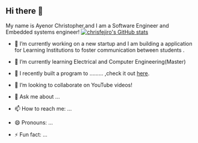 ## Hi there 👋

My name is Ayenor Christopher,and I am a Software Engineer and Embedded systems engineer!
[![chrisfejiro's GitHub stats](https://github-readme-stats.vercel.app/api?username=chrisfejiro)](https://github.com/anuraghazra/github-readme-stats)
- 🔭 I’m currently working on a new startup and I am building a application for Learning Institutions to foster communication between students .
- 🌱 I’m currently learning Electrical and Computer Engineering(Master)
- 🌱 I recently built a program to ......... ,check it out [here]().
- 👯 I’m looking to collaborate on YouTube videos!
  
- 💬 Ask me about ...
- 📫 How to reach me: ...
- 😄 Pronouns: ...
- ⚡ Fun fact: ...

<!--
**chrisfejiro/chrisfejiro** is a ✨ _special_ ✨ repository because its `README.md` (this file) appears on your GitHub profile.

Here are some ideas to get you started:

- 🔭 I’m currently working on ...
- 🌱 I’m currently learning ...
- 👯 I’m looking to collaborate on ...
- 🤔 I’m looking for help with ...
- 💬 Ask me about ...
- 📫 How to reach me: ...
- 😄 Pronouns: ...
- ⚡ Fun fact: ...
-->
